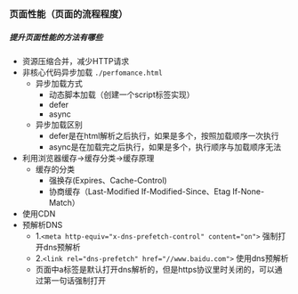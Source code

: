 ### 页面性能（页面的流程程度）

##### 提升页面性能的方法有哪些
- 资源压缩合并，减少HTTP请求
- 非核心代码异步加载 `./perfomance.html`
    * 异步加载方式
        + 动态脚本加载（创建一个script标签实现）
        + defer
        + async
    * 异步加载区别
        + defer是在html解析之后执行，如果是多个，按照加载顺序一次执行
        + async是在加载完之后执行，如果是多个，执行顺序与加载顺序无法
- 利用浏览器缓存->缓存分类->缓存原理
    * 缓存的分类
        + 强换存(Expires、Cache-Control)
        + 协商缓存（Last-Modified If-Modified-Since、Etag If-None-Match）
- 使用CDN
- 预解析DNS
    * 1.`<meta http-equiv="x-dns-prefetch-control" content="on">` 强制打开dns预解析
    * 2.`<link rel="dns-prefetch" href="//www.baidu.com">` 使用dns预解析
    * 页面中a标签是默认打开dns解析的，但是https协议里时关闭的，可以通过第一句话强制打开

